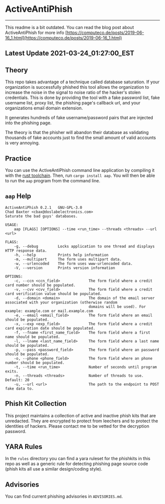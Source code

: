 # ActiveAntiPhish

---
This readme is a bit outdated. You can read the blog post about ActiveAntiPhish for more info [https://computeco.de/posts/2019-06-16_1.html](https://computeco.de/posts/2019-06-16_1.html)

## Latest Update 2021-03-24_01:27:00_EST

Theory
---

This repo takes advantage of a technique called database saturation. If your organization is successfully phished this tool allows the organization to increase the noise in the signal to noise ratio of the hacker's stolen credentials. This is done by providing the tool with a fake password list, fake username list, proxy list, the phishing page's callback url, and your organizations email domain extension.

It generates hundreds of fake username/password pairs that are injected into the phishing page.

The theory is that the phisher will abandon their database as validating thousands of fake accounts just to find the small amount of valid accounts is very annoying.

Practice
---

You can use the ActiveAntiPhish command line application by compiling it with the [rust toolchain](https://rustup.rs). Then, run `cargo install aap`. You will then be able to run the `aap` program from the command line.

## `aap` Help

```
ActiveAntiPhish 0.2.1	GNU-GPL-3.0
Chad Baxter <cbax@doslabelectronics.com>
Saturate the bad guys' databases.

USAGE:
    aap [FLAGS] [OPTIONS] --time <run_time> --threads <threads> --url <url>

FLAGS:
    -g, --debug         Locks application to one thread and displays HTTP response data.
    -h, --help          Prints help information
    -m, --multipart     The form uses multipart data.
    -w, --urlencoded    The form uses www-urlencoded data.
    -V, --version       Prints version information

OPTIONS:
    -c, --ccn <ccn_field>             The form field where a credit card number should be populated.
    -v, --cvv <cvv_field>             The form field where a credit card verification value should be populated.
    -d, --domain <domain>             The domain of the email server associated with your organization (otherwise random
                                      domains will be used). For example: example.com or mail.example.com
    -e, --email <email_field>         The form field where an email should be populated.
    -x, --exp <exp_field>             The form field where a credit card expiration date should be populated.
    -f, --fname <first_name_field>    The form field where a first name should be populated.
    -l, --lname <last_name_field>     The form field where a last name should be populated.
    -p, --pass <password_field>       The form field where an password should be populated.
    -o, --phone <phone_field>         The form field where an phone number should be populated.
    -t, --time <run_time>             Number of seconds until program exits.
    -n, --threads <threads>           Number of threads to use. Default: 20
    -u, --url <url>                   The path to the endpoint to POST fake data to.
```

Phish Kit Collection
---
This project maintains a collection of active and inactive phish kits that are unredacted. They are encrypted to protect from leechers and to protect the identities of hackers. Please contact me to be vetted for the decryption password.

YARA Rules
---
In the `rules` directory you can find a yara ruleset for the phishkits in this repo as well as a generic rule for detecting phishing page source code (phish kits all use a similar design/coding style).

Advisories
---
You can find current phishing advisories in `ADVISORIES.md`.
